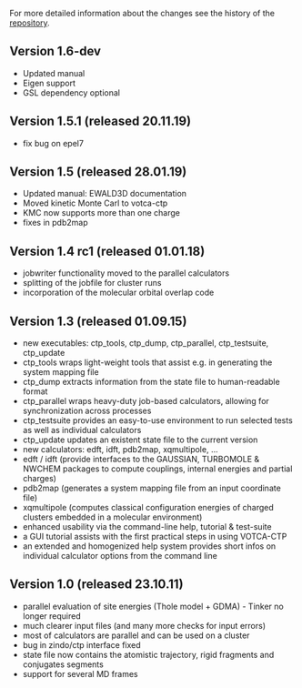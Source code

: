 For more detailed information about the changes see the history of the [repository](https://github.com/votca/ctp/commits/master).

## Version 1.6-dev
* Updated manual
* Eigen support
* GSL dependency optional

## Version 1.5.1 (released 20.11.19)
* fix bug on epel7

## Version 1.5 (released 28.01.19)
* Updated manual: EWALD3D documentation
* Moved kinetic Monte Carl to votca-ctp
* KMC now supports more than one charge 
* fixes in pdb2map

## Version 1.4 rc1 (released 01.01.18)
* jobwriter functionality moved to the parallel calculators
* splitting of the jobfile for cluster runs 
* incorporation of the molecular orbital overlap code

## Version 1.3 (released 01.09.15)
* new executables: ctp_tools, ctp_dump, ctp_parallel, ctp_testsuite, ctp_update
* ctp_tools wraps light-weight tools that assist e.g. in generating the system mapping file
* ctp_dump extracts information from the state file to human-readable format
* ctp_parallel wraps heavy-duty job-based calculators, allowing for synchronization across processes
* ctp_testsuite provides an easy-to-use environment to run selected tests as well as individual calculators
* ctp_update updates an existent state file to the current version
* new calculators: edft, idft, pdb2map, xqmultipole, ...
* edft / idft (provide interfaces to the GAUSSIAN, TURBOMOLE & NWCHEM packages to compute couplings, internal energies and partial charges)
* pdb2map (generates a system mapping file from an input coordinate file)
* xqmultipole (computes classical configuration energies of charged clusters embedded in a molecular environment)
* enhanced usability via the command-line help, tutorial & test-suite
* a GUI tutorial assists with the first practical steps in using VOTCA-CTP
* an extended and homogenized help system provides short infos on individual calculator options from the command line

## Version 1.0 (released 23.10.11)
* parallel evaluation of site energies (Thole model + GDMA) - Tinker no longer required
* much clearer input files (and many more checks for input errors)
* most of calculators are parallel and can be used on a cluster
* bug in zindo/ctp interface fixed
* state file now contains the atomistic trajectory, rigid fragments and conjugates segments
* support for several MD frames
